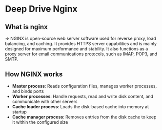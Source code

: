 # Deep Drive Nginx

## What is nginx

⇒ NGINX is open-source web server software used for reverse proxy, load balancing, and caching. It provides HTTPS server capabilities and is mainly designed for maximum performance and stability. It also functions as a proxy server for email communications protocols, such as IMAP, POP3, and SMTP.

## How NGINX works

- **Master process**: Reads configuration files, manages worker processes, and binds ports
- **Worker processes**: Handle requests, read and write disk content, and communicate with other servers
- **Cache loader process**: Loads the disk-based cache into memory at startup
- **Cache manager process**: Removes entries from the disk cache to keep it within the configured size
